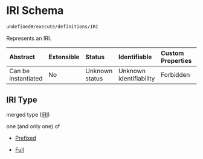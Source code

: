 # IRI Schema

```txt
undefined#/execute/definitions/IRI
```

Represents an IRI.

| Abstract            | Extensible | Status         | Identifiable            | Custom Properties | Additional Properties | Access Restrictions | Defined In                                                                     |
| :------------------ | :--------- | :------------- | :---------------------- | :---------------- | :-------------------- | :------------------ | :----------------------------------------------------------------------------- |
| Can be instantiated | No         | Unknown status | Unknown identifiability | Forbidden         | Allowed               | none                | [okp4-cognitarium.json\*](schema/okp4-cognitarium.json "open original schema") |

## IRI Type

merged type ([IRI](okp4-cognitarium-executemsg-definitions-iri.md))

one (and only one) of

*   [Prefixed](okp4-cognitarium-executemsg-definitions-iri-oneof-prefixed.md "check type definition")

*   [Full](okp4-cognitarium-executemsg-definitions-iri-oneof-full.md "check type definition")
